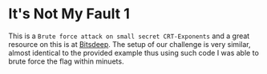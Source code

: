 # It's Not My Fault 1

This is a `Brute force attack on small secret CRT-Exponents` and a great resource on this is at [Bitsdeep](https://bitsdeep.com/posts/attacking-rsa-for-fun-and-ctf-points-part-4/). The setup of our challenge is very similar, almost identical to the provided example thus using such code I was able to brute force the flag within minuets.
